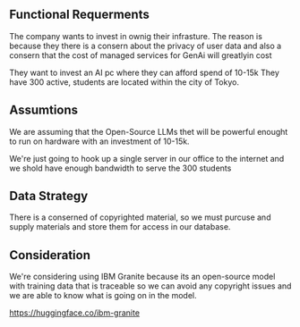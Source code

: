 ## Functional Requerments

The company wants to invest in ownig their infrasture.
The reason is because they there is a consern about the privacy of user data and also a consern that the cost of managed services for GenAi will greatlyin  cost

They want to invest an AI pc where they can afford spend of 10-15k
They have 300 active, students are located within the city
of Tokyo. 

## Assumtions

We are assuming that the Open-Source LLMs thet will be powerful enought to run on hardware with an investment of 10-15k.

We're just going to hook up a single server in our office to the internet and we shold have enough bandwidth to serve the 300 students


## Data Strategy

There is a conserned of copyrighted material, so we must purcuse and supply materials and store them for access in our database.

## Consideration

We're considering using IBM Granite because its an open-source model with training data that is traceable so we can avoid any copyright issues and we are able to know what is going on in the model.

https://huggingface.co/ibm-granite
